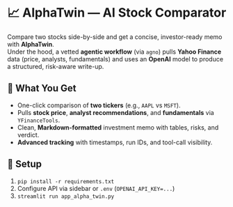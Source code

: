 # 📈 AlphaTwin — AI Stock Comparator

Compare two stocks side-by-side and get a concise, investor-ready memo with **AlphaTwin**.  
Under the hood, a vetted **agentic workflow** (via `agno`) pulls **Yahoo Finance** data (price, analysts, fundamentals) and uses an **OpenAI** model to produce a structured, risk-aware write-up.

## 🚀 What You Get
- One-click comparison of **two tickers** (e.g., `AAPL` vs `MSFT`).
- Pulls **stock price**, **analyst recommendations**, and **fundamentals** via `YFinanceTools`.
- Clean, **Markdown-formatted** investment memo with tables, risks, and verdict.
- **Advanced tracking** with timestamps, run IDs, and tool-call visibility.

## 🔧 Setup
1) `pip install -r requirements.txt`  
2) Configure API via sidebar or `.env` (`OPENAI_API_KEY=...`)  
3) `streamlit run app_alpha_twin.py`
